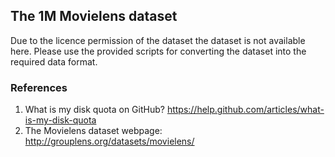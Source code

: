 ## The 1M Movielens dataset

Due to the licence permission of the dataset the dataset is not available here.
Please use the provided scripts for converting the dataset into the required data format. 

### References
1. What is my disk quota on GitHub? https://help.github.com/articles/what-is-my-disk-quota
2. The Movielens dataset webpage: http://grouplens.org/datasets/movielens/
